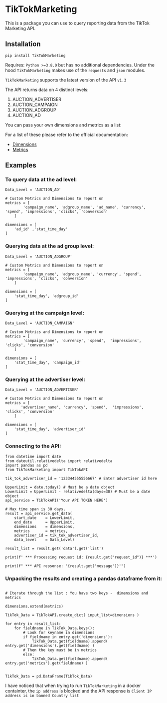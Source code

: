 # TikTokMarketing

This is a package you can use to query reporting data from the TikTok Marketing API.

## Installation
```
pip install TikTokMarketing
```
Requires: `Python >=3.8.0` but has no additional dependencies. Under the hood `TikTokMarketing` makes use of the `requests` and `json` modules.

`TikTokMarketing` supports the latest version of the API `v1.3`


The API returns data on 4 distinct levels:

1. AUCTION_ADVERTISER
1. AUCTION_CAMPAIGN
1. AUCTION_ADGROUP
1. AUCTION_AD

You can pass your own dimensions and metrics as a list:

For a list of these please refer to the official documentation:
 - [Dimensions](https://ads.tiktok.com/marketing_api/docs?id=1751443956638721)
 - [Metrics](https://ads.tiktok.com/marketing_api/docs?id=1751443967255553)

## Examples

### To query data at the ad level:
```
Data_Level = 'AUCTION_AD'

# Custom Metrics and Dimensions to report on
metrics = [
        'campaign_name', 'adgroup_name', 'ad_name', 'currency', 'spend', 'impressions', 'clicks', 'conversion'
    ]

dimensions = [
    'ad_id' ,'stat_time_day'
]

```

### Querying data at the ad group level:
```
Data_Level = 'AUCTION_ADGROUP'

# Custom Metrics and Dimensions to report on
metrics = [
        'campaign_name', 'adgroup_name', 'currency', 'spend',  'impressions', 'clicks', 'conversion'
    ]

dimensions = [
    'stat_time_day', 'adgroup_id'
]

```

### Querying at the campaign level:

```
Data_Level = 'AUCTION_CAMPAIGN'

# Custom Metrics and Dimensions to report on
metrics = [
        'campaign_name', 'currency', 'spend',  'impressions', 'clicks', 'conversion'
    ]

dimensions = [
    'stat_time_day', 'campaign_id'
]

```

### Querying at the advertiser level:
```
Data_Level = 'AUCTION_ADVERTISER'

# Custom Metrics and Dimensions to report on
metrics = [
       'advertiser_name', 'currency', 'spend',  'impressions', 'clicks', 'conversion'
    ]

dimensions = [
    'stat_time_day', 'advertiser_id'
]
```
### Connecting to the API:
```
from datetime import date
from dateutil.relativedelta import relativedelta
import pandas as pd
from TikTokMarketing import TikTokAPI 

tik_tok_advertiser_id = '123344555556667' # Enter advertiser id here

UpperLimit = date.today() # Must be a date object
LowerLimit = UpperLimit - relativedelta(days=30) # Must be a date object
api_service = TikTokAPI('Your API TOKEN HERE')

# Max time span is 30 days.
result = api_service.get_data(
    start_date    = LowerLimit, 
    end_date      = UpperLimit, 
    dimensions    = dimensions, 
    metrics       = metrics,
    advertiser_id = tik_tok_advertiser_id, 
    data_level    = Data_Level)

result_list = result.get('data').get('list')

print(f' *** Processing request id: {result.get("request_id")} ***')

print(f" *** API repsonse: '{result.get('message')}'")

```
### Unpacking the results and creating a pandas dataframe from it:
```

# Iterate through the list : You have two keys -  dimensions and metrics

dimensions.extend(metrics)

TikTok_Data = TikTokAPI.create_dict( input_list=dimensions )

for entry in result_list:
    for fieldname in TikTok_Data.keys():
        # Look for keyname in dimensions
        if fieldname in entry.get('dimensions'):
            TikTok_Data.get(fieldname).append( entry.get('dimensions').get(fieldname) )
        # Then the key must be in metrics
        else:
            TikTok_Data.get(fieldname).append( entry.get('metrics').get(fieldname) )
        

TikTok_Data = pd.DataFrame(TikTok_Data)
```

I have noticed that when trying to run `TikTokMarketing` in a docker containter, the `ip address` is blocked and the API response is `Client IP address is in banned Country list`
